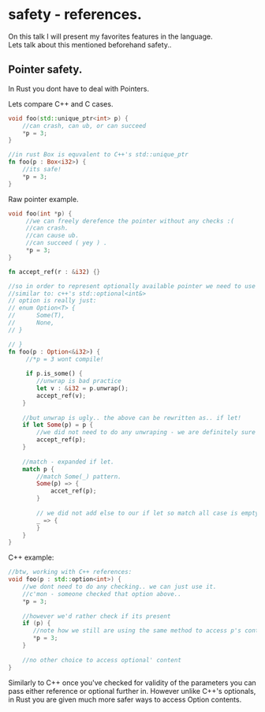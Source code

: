 # safety - references.
On this talk I will present my favorites features in the language.  
Lets talk about this mentioned beforehand safety..  
## Pointer safety.

In Rust you dont have to deal with Pointers.

Lets compare C++ and C cases.
```C++
void foo(std::unique_ptr<int> p) {
    //can crash, can ub, or can succeed
	*p = 3;
}
```

```rust
//in rust Box is equvalent to C++'s std::unique_ptr
fn foo(p : Box<i32>) {
    //its safe!
	*p = 3;
}
```

Raw pointer example.

```C++
void foo(int *p) {
     //we can freely derefence the pointer without any checks :(
	 //can crash.
	 //can cause ub.
	 //can succeed ( yey ) .
     *p = 3;
}
```

```rust
fn accept_ref(r : &i32) {}

//so in order to represent optionally available pointer we need to use Option.. ( yes yes - Option instead of Optional )
//similar to: c++'s std::optional<int&>
// option is really just:
// enum Option<T> {
//      Some(T),
//      None,
// }

// }
fn foo(p : Option<&i32>) {
     //*p = 3 wont compile!
	 
	 if p.is_some() {
	    //unwrap is bad practice
        let v : &i32 = p.unwrap();
		accept_ref(v);
	}
	
	//but unwrap is ugly.. the above can be rewritten as.. if let!
	if let Some(p) = p {
		//we did not need to do any unwraping - we are definitely sure now that p is initialized!
	    accept_ref(p);
	}
	
	//match - expanded if let.
	match p {
		//match Some(_) pattern.
		Some(p) => {
		    accet_ref(p);
		}
		
		// we did not add else to our if let so match all case is empty.
		_ => {
		}
	}
}
```

C++ example:
```C++ 
//btw, working with C++ references:
void foo(p : std::option<int>) {
    //we dont need to do any checking.. we can just use it.
	//c'mon - someone checked that option above..
	*p = 3;
	
	//however we'd rather check if its present
	if (p) {
	   //note how we still are using the same method to access p's content :( it still not safe! what if we were given 2 optionals? typo could lead to problems here.
	   *p = 3;
	}
	
    //no other choice to access optional' content
}
```

Similarly to C++ once you've checked for validity of the parameters you can pass either reference or optional further in.
However unlike C++'s optionals, in Rust you are given much more safer ways to access Option contents.
